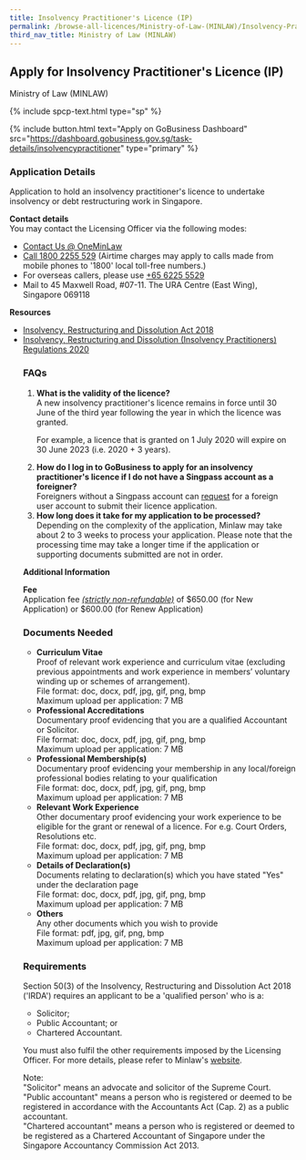```yaml
---
title: Insolvency Practitioner's Licence (IP)
permalink: /browse-all-licences/Ministry-of-Law-(MINLAW)/Insolvency-Practitioner-Licence-(IP)
third_nav_title: Ministry of Law (MINLAW)
---
```


## Apply for Insolvency Practitioner's Licence (IP)

Ministry of Law (MINLAW)

{% include spcp-text.html type="sp" %}

{% include button.html text="Apply on GoBusiness Dashboard" src="https://dashboard.gobusiness.gov.sg/task-details/insolvencypractitioner" type="primary" %}

<H3>Application Details</H3>

<p>Application to hold an insolvency practitioner's licence to undertake insolvency or debt restructuring work in Singapore.</p> 

<p><strong>Contact details</strong>
<br>You may contact the Licensing Officer via the following modes:</p>
<ul>
    <li><a href="https://www.go.gov.sg/contactminlaw" target="_blank" rel="noopener">Contact Us @ OneMinLaw</a></li>
    <li><a href="tel:18002255529" target="_blank" rel="noopener">Call 1800 2255 529</a> (Airtime charges may apply to calls made from mobile phones to '1800' local toll-free numbers.)</li>
    <li>For overseas callers, please use <a href="tel:+6562255529" target="_blank" rel="noopener">+65 6225 5529</a></li>
    <li>Mail to 45 Maxwell Road, #07-11. The URA Centre (East Wing), Singapore 069118</li>
</ul>

<p><strong>Resources</strong></p>
<ul>
<li><a href="https://sso.agc.gov.sg/Act/IRDA2018" target="_blank" rel="noopener">Insolvency, Restructuring and Dissolution Act 2018</a></li>
<li><a href="https://sso.agc.gov.sg/SL/IRDA2018-S617-2020" target="_blank" rel="noopener">Insolvency, Restructuring and Dissolution (Insolvency Practitioners) Regulations 2020</a></li>

<h3>FAQs</h3>
<ol>
    <li><strong>What is the validity of the licence?</strong>
        <br>A new insolvency practitioner's licence remains in force until 30 June of the third year following the year in which the licence was granted. 
        <p>For example, a licence that is granted on 1 July 2020 will expire on 30 June 2023 (i.e. 2020 + 3 years).</p>
    </li>
    <li><strong>How do I log in to GoBusiness to apply for an insolvency practitioner's licence if I do not have a Singpass account as a foreigner?</strong>
        <br>Foreigners without a Singpass account can <a href="https://go.gov.sg/mlaw-sfa" target="_blank" rel="noopener">request</a> for a foreign user account to submit their licence application.
    </li>
    <li><strong>How long does it take for my application to be processed?</strong>
        <br>Depending on the complexity of the application, Minlaw may take about 2 to 3 weeks to process your application. Please note that the processing time may take a longer time if the application or supporting documents submitted are not in order.
    </li>
</ol>

<strong>Additional Information</strong>

<p><strong>Fee</strong>
<br>Application fee <em><u>(strictly non-refundable)</u></em> of $650.00 (for New Application) or $600.00 (for Renew Application)</p>

<H3>Documents Needed</H3>

<ul> 
    <li><strong>Curriculum Vitae</strong>
        <br>Proof of relevant work experience and curriculum vitae (excluding previous appointments and work experience in members’ voluntary winding up or schemes of arrangement).
        <br>File format: doc, docx, pdf, jpg, gif, png, bmp
        <br>Maximum upload per application: 7 MB
    </li> 
    <li><strong>Professional Accreditations</strong>
        <br>Documentary proof evidencing that you are a qualified Accountant or Solicitor.
        <br>File format: doc, docx, pdf, jpg, gif, png, bmp
        <br>Maximum upload per application: 7 MB
    </li> 
    <li><strong>Professional Membership(s)</strong>
        <br>Documentary proof evidencing your membership in any local/foreign professional bodies relating to your qualification
        <br>File format: doc, docx, pdf, jpg, gif, png, bmp
        <br>Maximum upload per application: 7 MB
    </li> 
    <li><strong>Relevant Work Experience</strong>
        <br>Other documentary proof evidencing your work experience to be eligible for the grant or renewal of a licence. For e.g. Court Orders, Resolutions etc.
        <br>File format: doc, docx, pdf, jpg, gif, png, bmp
        <br>Maximum upload per application: 7 MB
    </li> 
    <li><strong>Details of Declaration(s)</strong>
        <br>Documents relating to declaration(s) which you have stated "Yes" under the declaration page 
        <br>File format: doc, docx, pdf, jpg, gif, png, bmp
        <br>Maximum upload per application: 7 MB
    </li> 
    <li><strong>Others</strong>
        <br>Any other documents which you wish to provide
        <br>File format: pdf, jpg, gif, png, bmp
        <br>Maximum upload per application: 7 MB
    </li> 
</ul>

<H3>Requirements</H3>

<p>Section 50(3) of the Insolvency, Restructuring and Dissolution Act 2018 ('IRDA') requires an applicant to be a 'qualified person' who is a:</p>
<ul>
    <li>Solicitor;</li>
    <li>Public Accountant; or</li>
    <li>Chartered Accountant.</li>
</ul>
<p>You must also fulfil the other requirements imposed by the Licensing Officer. For more details, please refer to Minlaw's <a href="https://lripd.mlaw.gov.sg/">website</a>.</p>
<p>Note:
<br>"Solicitor" means an advocate and solicitor of the Supreme Court.
<br>"Public accountant" means a person who is registered or deemed to be registered in accordance with the Accountants Act (Cap. 2) as a public accountant.
<br>"Chartered accountant" means a person who is registered or deemed to be registered as a Chartered Accountant of Singapore under the Singapore Accountancy Commission Act 2013.</p>
